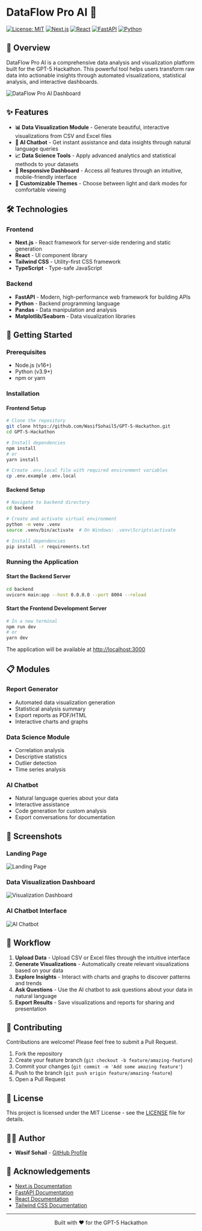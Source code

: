 # DataFlow Pro AI 🚀

[![License: MIT](https://img.shields.io/badge/License-MIT-yellow.svg)](https://opensource.org/licenses/MIT)
[![Next.js](https://img.shields.io/badge/Next.js-13.x-black)](https://nextjs.org/)
[![React](https://img.shields.io/badge/React-18.x-blue)](https://reactjs.org/)
[![FastAPI](https://img.shields.io/badge/FastAPI-0.103.1-009688)](https://fastapi.tiangolo.com/)
[![Python](https://img.shields.io/badge/Python-3.9+-3776AB)](https://www.python.org/)

## 🌟 Overview

DataFlow Pro AI is a comprehensive data analysis and visualization platform built for the GPT-5 Hackathon. This powerful tool helps users transform raw data into actionable insights through automated visualizations, statistical analysis, and interactive dashboards.

![DataFlow Pro AI Dashboard](https://via.placeholder.com/800x400?text=DataFlow+Pro+AI+Dashboard)

## ✨ Features

- **📊 Data Visualization Module** - Generate beautiful, interactive visualizations from CSV and Excel files
- **🤖 AI Chatbot** - Get instant assistance and data insights through natural language queries
- **📈 Data Science Tools** - Apply advanced analytics and statistical methods to your datasets
- **📱 Responsive Dashboard** - Access all features through an intuitive, mobile-friendly interface
- **🎨 Customizable Themes** - Choose between light and dark modes for comfortable viewing

## 🛠️ Technologies

### Frontend
- **Next.js** - React framework for server-side rendering and static generation
- **React** - UI component library
- **Tailwind CSS** - Utility-first CSS framework
- **TypeScript** - Type-safe JavaScript

### Backend
- **FastAPI** - Modern, high-performance web framework for building APIs
- **Python** - Backend programming language
- **Pandas** - Data manipulation and analysis
- **Matplotlib/Seaborn** - Data visualization libraries

## 🚀 Getting Started

### Prerequisites

- Node.js (v16+)
- Python (v3.9+)
- npm or yarn

### Installation

#### Frontend Setup
```bash
# Clone the repository
git clone https://github.com/WasifSohail5/GPT-5-Hackathon.git
cd GPT-5-Hackathon

# Install dependencies
npm install
# or
yarn install

# Create .env.local file with required environment variables
cp .env.example .env.local
```

#### Backend Setup
```bash
# Navigate to backend directory
cd backend

# Create and activate virtual environment
python -m venv .venv
source .venv/bin/activate  # On Windows: .venv\Scripts\activate

# Install dependencies
pip install -r requirements.txt
```

### Running the Application

#### Start the Backend Server
```bash
cd backend
uvicorn main:app --host 0.0.0.0 --port 8004 --reload
```

#### Start the Frontend Development Server
```bash
# In a new terminal
npm run dev
# or
yarn dev
```

The application will be available at [http://localhost:3000](http://localhost:3000)

## 📋 Modules

### Report Generator
- Automated data visualization generation
- Statistical analysis summary
- Export reports as PDF/HTML
- Interactive charts and graphs

### Data Science Module
- Correlation analysis
- Descriptive statistics
- Outlier detection
- Time series analysis

### AI Chatbot
- Natural language queries about your data
- Interactive assistance
- Code generation for custom analysis
- Export conversations for documentation

## 📸 Screenshots

### Landing Page
![Landing Page](https://via.placeholder.com/800x400?text=Landing+Page)

### Data Visualization Dashboard
![Visualization Dashboard](https://via.placeholder.com/800x400?text=Data+Visualization+Dashboard)

### AI Chatbot Interface
![AI Chatbot](https://via.placeholder.com/800x400?text=AI+Chatbot+Interface)

## 🔄 Workflow

1. **Upload Data** - Upload CSV or Excel files through the intuitive interface
2. **Generate Visualizations** - Automatically create relevant visualizations based on your data
3. **Explore Insights** - Interact with charts and graphs to discover patterns and trends
4. **Ask Questions** - Use the AI chatbot to ask questions about your data in natural language
5. **Export Results** - Save visualizations and reports for sharing and presentation

## 🤝 Contributing

Contributions are welcome! Please feel free to submit a Pull Request.

1. Fork the repository
2. Create your feature branch (`git checkout -b feature/amazing-feature`)
3. Commit your changes (`git commit -m 'Add some amazing feature'`)
4. Push to the branch (`git push origin feature/amazing-feature`)
5. Open a Pull Request

## 📄 License

This project is licensed under the MIT License - see the [LICENSE](LICENSE) file for details.

## 👨‍💻 Author

- **Wasif Sohail** - [GitHub Profile](https://github.com/WasifSohail5)

## 🙏 Acknowledgements

- [Next.js Documentation](https://nextjs.org/docs)
- [FastAPI Documentation](https://fastapi.tiangolo.com/)
- [React Documentation](https://reactjs.org/docs/getting-started.html)
- [Tailwind CSS Documentation](https://tailwindcss.com/docs)

---

<div align="center">
  <p>Built with ❤️ for the GPT-5 Hackathon</p>
</div>
